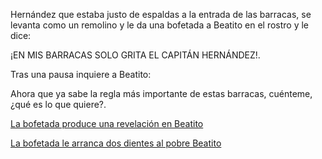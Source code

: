 Hernández que estaba justo de espaldas a la entrada de las barracas, se levanta como un remolino y le da una bofetada
a Beatito en el rostro y le dice:

¡EN MIS BARRACAS SOLO GRITA EL CAPITÁN HERNÁNDEZ!.

Tras una pausa inquiere a Beatito:

Ahora que ya sabe la regla más importante de estas barracas, cuénteme, ¿qué es lo que quiere?.

[La bofetada produce una revelación en Beatito](../../rebelion/inicio-rebelion.md)

[La bofetada le arranca dos dientes al pobre Beatito](../grosero/dientes-fuera/herido.md)